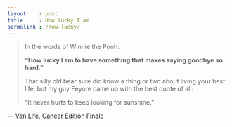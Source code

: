 ```yaml
---
layout    : post
title     : How lucky I am
permalink : /how-lucky/
---
```


> In the words of Winnie the Pooh:
> 
> **“How lucky I am to have something that makes saying goodbye so hard.”**
> 
> That silly old bear sure did know a thing or two about living your best life, but my guy Eeyore came up with the best quote of all:
> 
> “It never hurts to keep looking for sunshine.”

&mdash; [Van Life, Cancer Edition Finale](https://news.ycombinator.com/item?id=30983714)